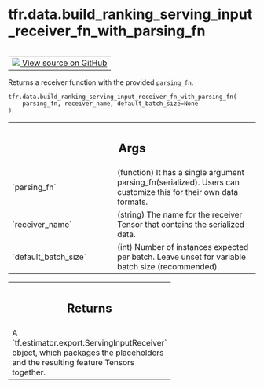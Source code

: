 <div itemscope itemtype="http://developers.google.com/ReferenceObject">
<meta itemprop="name" content="tfr.data.build_ranking_serving_input_receiver_fn_with_parsing_fn" />
<meta itemprop="path" content="Stable" />
</div>

# tfr.data.build_ranking_serving_input_receiver_fn_with_parsing_fn

<!-- Insert buttons and diff -->

<table class="tfo-notebook-buttons tfo-api" align="left">

<td>
  <a target="_blank" href="https://github.com/tensorflow/ranking/tree/master/tensorflow_ranking/python/data.py">
    <img src="https://www.tensorflow.org/images/GitHub-Mark-32px.png" />
    View source on GitHub
  </a>
</td>
</table>

Returns a receiver function with the provided `parsing_fn`.

<pre class="devsite-click-to-copy prettyprint lang-py tfo-signature-link">
<code>tfr.data.build_ranking_serving_input_receiver_fn_with_parsing_fn(
    parsing_fn, receiver_name, default_batch_size=None
)
</code></pre>

<!-- Placeholder for "Used in" -->

<!-- Tabular view -->

 <table class="responsive fixed orange">
<colgroup><col width="214px"><col></colgroup>
<tr><th colspan="2"><h2 class="add-link">Args</h2></th></tr>

<tr>
<td>
`parsing_fn`
</td>
<td>
(function) It has a single argument parsing_fn(serialized).
Users can customize this for their own data formats.
</td>
</tr><tr>
<td>
`receiver_name`
</td>
<td>
(string) The name for the receiver Tensor that contains the
serialized data.
</td>
</tr><tr>
<td>
`default_batch_size`
</td>
<td>
(int) Number of instances expected per batch. Leave
unset for variable batch size (recommended).
</td>
</tr>
</table>

<!-- Tabular view -->

 <table class="responsive fixed orange">
<colgroup><col width="214px"><col></colgroup>
<tr><th colspan="2"><h2 class="add-link">Returns</h2></th></tr>
<tr class="alt">
<td colspan="2">
A `tf.estimator.export.ServingInputReceiver` object, which packages the
placeholders and the resulting feature Tensors together.
</td>
</tr>

</table>
